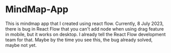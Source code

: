 # MindMap-App
This is mindmap app that I created using react flow. Currently, 8 July 2023, there is bug in React Flow that you can't add node when using drag feature in mobile, but it works on desktop. I already tell the React Flow development team for that. Maybe by the time you see this, the bug already solved, maybe not yet.
